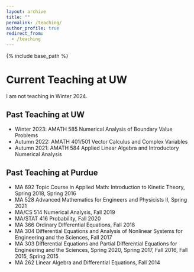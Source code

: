 ```yaml
---
layout: archive
title: ""
permalink: /teaching/
author_profile: true
redirect_from:
  - /teaching
---
```


{% include base_path %}

# Current Teaching at UW
I am not teaching in Winter 2024.

## Past Teaching at UW
* Winter 2023: AMATH 585 Numerical Analysis of Boundary Value Problems
* Autumn 2022: AMATH 401/501 Vector Calculus and Complex Variables
* Autumn 2021: AMATH 584 Applied Linear Algebra and Introductory Numerical Analysis

## Past Teaching at Purdue
* MA 692 Topic Course in Applied Math: Introduction to Kinetic Theory, Spring 2018, Spring 2016
* MA 528 Advanced Mathematics for Engineers and Physicists II, Spring 2021
* MA/CS 514 Numerical Analysis, Fall 2019
* MA/STAT 416 Probability, Fall 2020
* MA 366 Ordinary Differential Equations, Fall 2018
* MA 304 Differential Equations and Analysis of Nonlinear Systems for Engineering and the Sciences, Fall 2017
* MA 303 Differential Equations and Partial Differential Equations for Engineering and the Sciences, Spring 2020, Spring 2017, Fall 2016, Fall 2015, Spring 2015
* MA 262 Linear Algebra and Differential Equations, Fall 2014
